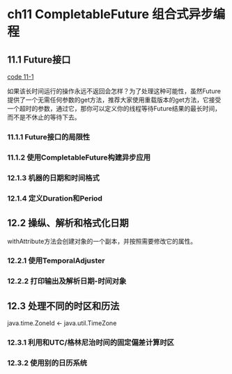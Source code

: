 # ch11 CompletableFuture 组合式异步编程 #

## 11.1 Future接口 ##

[code 11-1]()

如果该长时间运行的操作永远不返回会怎样？为了处理这种可能性，虽然Future提供了一个无需任何参数的get方法，推荐大家使用重载版本的get方法，它接受一个超时的参数，通过它，那你可以定义你的线程等待Future结果的最长时间，而不是不休止的等待下去。

### 11.1.1 Future接口的局限性 ###

### 11.1.2 使用CompletableFuture构建异步应用 ###

### 12.1.3 机器的日期和时间格式 ###

### 12.1.4 定义Duration和Period ###

## 12.2 操纵、解析和格式化日期 ##

withAttribute方法会创建对象的一个副本，并按照需要修改它的属性。

### 12.2.1 使用TemporalAdjuster ###

### 12.2.2 打印输出及解析日期-时间对象 ###

## 12.3 处理不同的时区和历法 ##

java.time.ZoneId <- java.util.TimeZone

### 12.3.1 利用和UTC/格林尼治时间的固定偏差计算时区 ###

### 12.3.2 使用别的日历系统 ###

